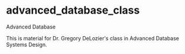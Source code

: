 # advanced_database_class
Advanced Database 

This is material for Dr. Gregory DeLozier's class in Advanced Database Systems Design. 
